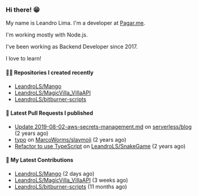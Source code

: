 ### Hi there! 😁 

My name is Leandro Lima. I'm a developer at [Pagar.me](https://pagar.me/).  

I'm working mostly with Node.js. 

I've been working as Backend Developer since 2017. 

I love to learn!  

#### 👨‍💻 Repositories I created recently
- [LeandroLS/Mango](https://github.com/LeandroLS/Mango)
- [LeandroLS/MagicVilla_VillaAPI](https://github.com/LeandroLS/MagicVilla_VillaAPI)
- [LeandroLS/bitburner-scripts](https://github.com/LeandroLS/bitburner-scripts)

#### 🔨 Latest Pull Requests I published

- [Update 2019-08-02-aws-secrets-management.md](https://github.com/serverless/blog/pull/1041) on [serverless/blog](https://github.com/serverless/blog) (2 years ago)
- [typo](https://github.com/MarcoWorms/slaymoji/pull/2) on [MarcoWorms/slaymoji](https://github.com/MarcoWorms/slaymoji) (2 years ago)
- [Refactor to use TypeScript](https://github.com/LeandroLS/SnakeGame/pull/2) on [LeandroLS/SnakeGame](https://github.com/LeandroLS/SnakeGame) (2 years ago)

#### :construction_worker: My Latest Contributions

- [LeandroLS/Mango](https://github.com/LeandroLS/Mango) (2 days ago)
- [LeandroLS/MagicVilla_VillaAPI](https://github.com/LeandroLS/MagicVilla_VillaAPI) (3 weeks ago)
- [LeandroLS/bitburner-scripts](https://github.com/LeandroLS/bitburner-scripts) (11 months ago)
